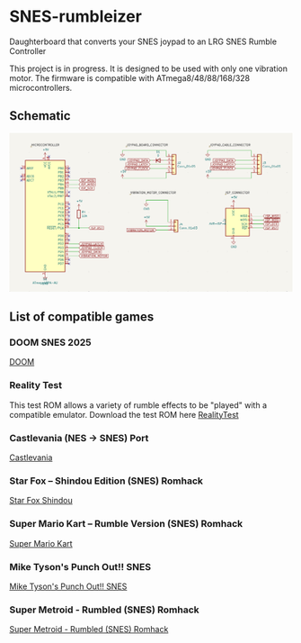 # SNES-rumbleizer
Daughterboard that converts your SNES joypad to an LRG SNES Rumble Controller

This project is in progress. It is designed to be used with only one vibration motor. The firmware is compatible with ATmega8/48/88/168/328 microcontrollers.

## Schematic
![schematic](https://github.com/Kyuchumimo/SNES-rumbleizer/blob/main/schematics.png)

## List of compatible games

### DOOM SNES 2025
[DOOM](https://limitedrungames.com/collections/doom)
### Reality Test
This test ROM allows a variety of rumble effects to be "played" with a compatible emulator.
Download the test ROM here [RealityTest](https://github.com/LimitedRunGames-Tech/snes-rumble/raw/refs/heads/main/binaries/RT.SFC)
### Castlevania (NES -> SNES) Port
[Castlevania](https://archive.org/details/castlevania-snes/)
### Star Fox – Shindou Edition (SNES) Romhack
[Star Fox Shindou](https://romhackplaza.org/romhacks/star-fox-shindou-edition-snes/)
### Super Mario Kart – Rumble Version (SNES) Romhack
[Super Mario Kart](https://romhackplaza.org/romhacks/super-mario-kart-rumble-version-snes/)
### Mike Tyson's Punch Out!! SNES
[Mike Tyson's Punch Out!! SNES](https://archive.org/details/mike-tysons-punch-out-snes_202508/)
### Super Metroid - Rumbled (SNES) Romhack
[Super Metroid - Rumbled (SNES) Romhack](https://romhackplaza.org/romhacks/super-metroid-rumbled-snes/)
